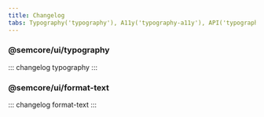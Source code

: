 ```yaml
---
title: Changelog
tabs: Typography('typography'), A11y('typography-a11y'), API('typography-api'), Example('typography-code'), Changelog('typography-changelog')
---
```


### @semcore/ui/typography

::: changelog typography :::

### @semcore/ui/format-text

::: changelog format-text :::
